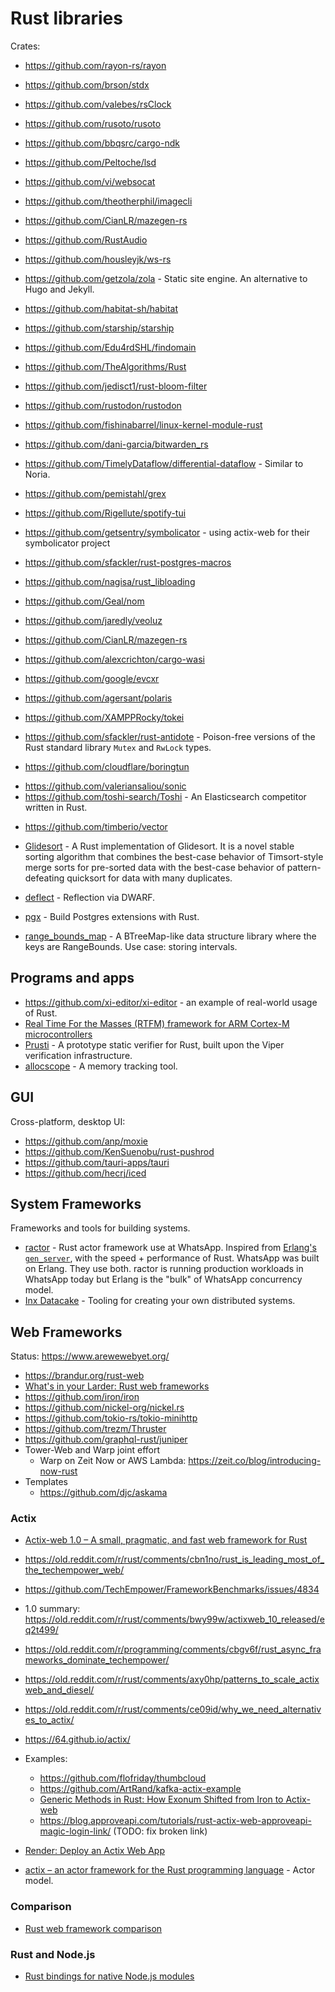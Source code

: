# Rust libraries

Crates:

- https://github.com/rayon-rs/rayon
- https://github.com/brson/stdx
- https://github.com/valebes/rsClock
- https://github.com/rusoto/rusoto
- https://github.com/bbqsrc/cargo-ndk
- https://github.com/Peltoche/lsd
- https://github.com/vi/websocat
- https://github.com/theotherphil/imagecli
- https://github.com/CianLR/mazegen-rs
- https://github.com/RustAudio
- https://github.com/housleyjk/ws-rs
- https://github.com/getzola/zola - Static site engine. An alternative to Hugo and Jekyll.
- https://github.com/habitat-sh/habitat
- https://github.com/starship/starship
- https://github.com/Edu4rdSHL/findomain
- https://github.com/TheAlgorithms/Rust
- https://github.com/jedisct1/rust-bloom-filter
- https://github.com/rustodon/rustodon
- https://github.com/fishinabarrel/linux-kernel-module-rust
- https://github.com/dani-garcia/bitwarden_rs
- https://github.com/TimelyDataflow/differential-dataflow - Similar to Noria.
- https://github.com/pemistahl/grex
- https://github.com/Rigellute/spotify-tui

- https://github.com/getsentry/symbolicator - using actix-web for their symbolicator project

- https://github.com/sfackler/rust-postgres-macros
- https://github.com/nagisa/rust_libloading

- https://github.com/Geal/nom

- https://github.com/jaredly/veoluz
- https://github.com/CianLR/mazegen-rs
- https://github.com/alexcrichton/cargo-wasi
- https://github.com/google/evcxr

- https://github.com/agersant/polaris
- https://github.com/XAMPPRocky/tokei

<!-- DONE -->
- https://github.com/sfackler/rust-antidote - Poison-free versions of the Rust standard library `Mutex` and `RwLock` types.

<!-- DONE READING -->
- https://github.com/cloudflare/boringtun

<!-- NICE -->
- https://github.com/valeriansaliou/sonic
- https://github.com/toshi-search/Toshi - An Elasticsearch competitor written in Rust. <!-- Related: https://news.ycombinator.com/item?id=18895655 -->

<!-- COOL -->
- https://github.com/timberio/vector

- [Glidesort](https://github.com/orlp/glidesort) - A Rust implementation of Glidesort. It is a novel stable sorting algorithm that combines the best-case behavior of Timsort-style merge sorts for pre-sorted data with the best-case behavior of pattern-defeating quicksort for data with many duplicates.
- [deflect](https://github.com/jswrenn/deflect) - Reflection via DWARF.
- [pgx](https://github.com/tcdi/pgx) - Build Postgres extensions with Rust.
- [range_bounds_map](https://github.com/ripytide/range_bounds_map) - A BTreeMap-like data structure library where the keys are RangeBounds. Use case: storing intervals.
  
## Programs and apps

- https://github.com/xi-editor/xi-editor - an example of real-world usage of Rust.
- [Real Time For the Masses (RTFM) framework for ARM Cortex-M microcontrollers](https://github.com/rtfm-rs/cortex-m-rtfm)
- [Prusti](https://github.com/viperproject/prusti-dev) - A prototype static verifier for Rust, built upon the Viper verification infrastructure.
- [allocscope](https://github.com/matt-kimball/allocscope) - A memory tracking tool.

## GUI

Cross-platform, desktop UI:

- https://github.com/anp/moxie
- https://github.com/KenSuenobu/rust-pushrod
- https://github.com/tauri-apps/tauri
- https://github.com/hecrj/iced

## System Frameworks

Frameworks and tools for building systems.

- [ractor](https://github.com/slawlor/ractor) - Rust actor framework use at WhatsApp. Inspired from [Erlang's `gen_server`](https://www.erlang.org/doc/man/gen_server.html), with the speed + performance of Rust. WhatsApp was built on Erlang. They use both. ractor is running production workloads in WhatsApp today but Erlang is the "bulk" of WhatsApp concurrency model.
- [Inx Datacake](https://github.com/lnx-search/datacake) - Tooling for creating your own distributed systems.

## Web Frameworks

Status: https://www.arewewebyet.org/

- https://brandur.org/rust-web
- [What's in your Larder: Rust web frameworks](https://larder.io/blog/larder-links-09-rust-web-frameworks/)
- https://github.com/iron/iron
- https://github.com/nickel-org/nickel.rs
- https://github.com/tokio-rs/tokio-minihttp
- https://github.com/trezm/Thruster
- https://github.com/graphql-rust/juniper
- Tower-Web and Warp joint effort
  - Warp on Zeit Now or AWS Lambda: https://zeit.co/blog/introducing-now-rust
- Templates
  - https://github.com/djc/askama

### Actix

- [Actix-web 1.0 – A small, pragmatic, and fast web framework for Rust](https://news.ycombinator.com/item?id=20104619)
- https://old.reddit.com/r/rust/comments/cbn1no/rust_is_leading_most_of_the_techempower_web/
- https://github.com/TechEmpower/FrameworkBenchmarks/issues/4834
- 1.0 summary: https://old.reddit.com/r/rust/comments/bwy99w/actixweb_10_released/eq2t499/
- https://old.reddit.com/r/programming/comments/cbgv6f/rust_async_frameworks_dominate_techempower/
- https://old.reddit.com/r/rust/comments/axy0hp/patterns_to_scale_actixweb_and_diesel/
- https://old.reddit.com/r/rust/comments/ce09id/why_we_need_alternatives_to_actix/
- https://64.github.io/actix/
- Examples:
  - https://github.com/flofriday/thumbcloud
  - https://github.com/ArtRand/kafka-actix-example
  - [Generic Methods in Rust: How Exonum Shifted from Iron to Actix-web](https://medium.com/meetbitfury/generic-methods-in-rust-how-exonum-shifted-from-iron-to-actix-web-7a2752171388)
  - https://blog.approveapi.com/tutorials/rust-actix-web-approveapi-magic-login-link/ (TODO: fix broken link)
- [Render: Deploy an Actix Web App](https://render.com/docs/deploy-actix-todo)

- [actix – an actor framework for the Rust programming language](https://simplabs.com/blog/2018/06/11/actix/) - Actor model.

### Comparison

- [Rust web framework comparison](https://github.com/flosse/rust-web-framework-comparison#server-frameworks)

### Rust and Node.js

- [Rust bindings for native Node.js modules](https://github.com/neon-bindings/neon) <!-- DONE -->
